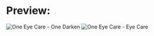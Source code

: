 # Preview:

![One Eye Care - One Darken](https://github.com/user-attachments/assets/8b7b4a2d-9ce7-42fc-bd93-374e570a1125)
![One Eye Care - Eye Care](https://github.com/user-attachments/assets/c1ce8851-e5b7-42da-a6d7-a3b7fdce95b3)
